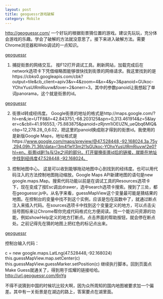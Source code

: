 ```yaml
---
layout: post
title: geoguessr游戏破解
category: Mobile
---
```


http://geoguessr.com/
一个好玩的根据街景猜位置的游戏。建议先玩玩，充分体会游戏的乐趣。学会了破解的方法就没意思了。接下来进入破解方法。需要Chrome浏览器和Web调试的一点知识。
 
[geoguessr](/images/2014-02-11-hack-geoguessr.png)

1. 捕捉街景的网络交互。
按F12打开调试工具。刷新网站，加载完成后在network选项卡下凭借缩略图能够很快找到街景的网络请求。我这里找到的是https://cbks0.googleapis.com/cbk?output=tile&cb_client=apiv3&v=4&zoom=4&x=4&y=3&panoid=GUkoc-YOhxYusUlRmRiuvw&fover=2&onerr=3。其中的参数panoid让我想起了单词panorama，这个就是街景的id。

[geoguessr](/images/2014-02-11-hack-geoguessr2.png)

2. 街景id转成经纬度。
Google街景的地址的格式是http://maps.google.com/?hl=en&;ie=UTF8&ll=42.843751,-68.203125&spn=0,313.461914&z=5&layer=c&cbll=41.916553,-75.883875&panoid=zRjnm1iOEUZN_ueQbq6MlQ&cbp=12,278.28,,0,6.02，把这里的panoid换成刚才得到的街景id。我使用的是新版Google Maps，地址格式是https://www.google.com/maps/preview/@47.528448,-92.168024,3a,75y,294.09h,71.36t/data=!3m4!1e1!3m2!1sGUkoc-YOhxYusUlRmRiuvw!2e0?hl=en，街景id是!1s与!2e之间的部分。打开替换街景id后的链接，就能在地址中找到经纬度47.528448,-92.168024。


3. 控制地图中心。
这是可以收到能够拖动地图中心到找到的经纬度。也可以用代码注入的方法控制地图拖动缩放。Google Maps API新建地图的语句是new google.maps.Map。搜索代码功能以前是在调试工具的Resources选项卡下，现在变成了按Esc调出drawer，选中search选项卡搜索。搜到了三处，都在geoguessr.js中。从名字来看，guessMapView这个变量最可能是猜结果的地图。在控制台的变量中找不到这个实例，应该是包在函数中了，就通过断点注入来插入代码。在sources选项卡中找到这个变量定义的地方，可以点击尖括号图标来让Chrome帮你完成代码格式化方便阅读。找一个能访问资源的功能，例如showHelp定义的地方打断点。点击界面的帮助按钮，就会停在断点处。之前记得先在猜的地图上把红色的标记点出来。

[geoguessr](/images/2014-02-11-hack-geoguessr3.png)

控制台输入代码：

c = new google.maps.LatLng(47.528448,-92.168024)
this.guessMapView.map.setCenter(c)
this.guessMapView.guessMarker.setPosition(c)
继续执行脚本。回到页面点Make Guess就通关了，得到用于炫耀的链接哈哈。http://url.geoguessr.com/6nYg

不得不说猜到中国的时候坑比较大啊，因为众所周知的国内地图被要求加一个偏差。其中有一关街景是在湖边的路上，答案要点在湖里面。